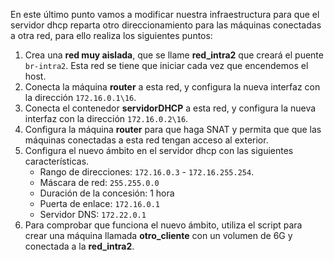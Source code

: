  En este último punto vamos a modificar nuestra infraestructura para  que el servidor dhcp reparta otro direccionamiento para las máquinas  conectadas a otra red, para ello realiza los siguientes puntos:

1. Crea una **red muy aislada**, que se llame **red_intra2** que creará el puente `br-intra2`. Esta red se tiene que iniciar cada vez que encendemos el host.
2. Conecta la máquina **router** a esta red, y configura la nueva interfaz con la dirección `172.16.0.1\16`.
3. Conecta el contenedor **servidorDHCP** a esta red, y configura la nueva interfaz con la dirección `172.16.0.2\16`.
4. Configura la máquina **router** para que haga SNAT y permita que que las máquinas conectadas a esta red tengan acceso al exterior.
5. Configura el nuevo ámbito en el servidor dhcp con las siguientes características.    
   - Rango de direcciones: `172.16.0.3` - `172.16.255.254`.
   - Máscara de red: `255.255.0.0`
   - Duración de la concesión: 1 hora
   - Puerta de enlace: `172.16.0.1`
   - Servidor DNS: `172.22.0.1`
6. Para comprobar que funciona el nuevo ámbito, utiliza el script para crear una máquina llamada **otro_cliente** con un volumen de 6G y conectada a la **red_intra2**.

